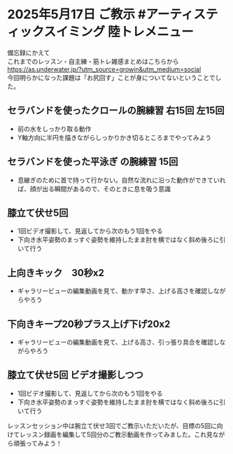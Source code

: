 # 2025年5月17日 ご教示 #アーティスティックスイミング 陸トレメニュー
備忘録にかえて  
これまでのレッスン・自主練・筋トレ雑感まとめはこちらから  
https://as.underwater.jp/?utm_source=growin&utm_medium=social  
今回明らかになった課題は「お尻回す」ことが身についてないということでした。
## セラバンドを使ったクロールの腕練習 右15回 左15回
- 前の水をしっかり取る動作
- Y軸方向に半円を描きながらしっかりかき切るところまでやってみよう
## セラバンドを使った平泳ぎ の腕練習 15回
- 息継ぎのために首で持って行かない。自然な流れに沿った動作ができていれば、顔が出る瞬間があるので、そのときに息を吸う意識
## 膝立て伏せ5回
- 1回ビデオ撮影して、見返してから次のもう1回をやる
- 下向き水平姿勢のまっすぐ姿勢を維持したまま肘を横ではなく斜め後ろに引いて行う
## 上向きキック　30秒x2
- ギャラリービューの編集動画を見て、動かす早さ、上げる高さを確認しながらやろう
## 下向きキープ20秒プラス上げ下げ20x2
- ギャラリービューの編集動画を見て、上げる高さ、引っ張り具合を確認しながらやろう
## 膝立て伏せ5回 ビデオ撮影しつつ
- 1回ビデオ撮影して、見返してから次のもう1回をやる
- 下向き水平姿勢のまっすぐ姿勢を維持したまま肘を横ではなく斜め後ろに引いて行う  

レッスンセッション中は腕立て伏せ3回でご教示いただいたが、目標の5回に向けてレッスン録画を編集して5回分のご教示動画を作ってみました。これ見ながら頑張ってみよう！